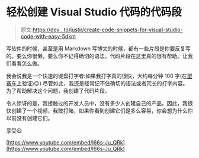 # 轻松创建 Visual Studio 代码的代码段

> 原文:[https://dev . to/justir/create-code-snippets-for-visual-studio-code-with-easy-5dkm](https://dev.to/juristr/create-code-snippets-for-visual-studio-code-with-ease-5dkm)

写软件的时候，甚至是用 Markdown 写博文的时候，都有一些片段是你要反复写的。要么你很懒，要么你不记得确切的语法，代码片段在这里真的很有帮助。让我们看看怎么做。

我会说我是一个快速的键盘打字者:如果我打字真的很快，大约每分钟 100 字(在[型赛车](https://play.typeracer.com/)上验证)😉).尽管如此，我还是经常记不住确切的语法或者冗长的打字内容。为了帮助解决这个问题，我创建了代码片段。

令人惊讶的是，我接触过的开发人员中，没有多少人创建自己的产品。因此，我很快创建了一个视频，我敢打赌，如果你看到创建它们是多么容易，你会想为什么你以前没有创建它们。

享受😃

[https://www.youtube.com/embed/l66s-Ju_QRk](https://www.youtube.com/embed/l66s-Ju_QRk)